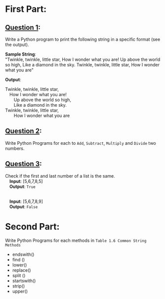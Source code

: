 # First Part:

## <u>Question 1</u>:

Write a Python program to print the following string in a specific format (see the output).

**Sample String**:<br>
"Twinkle, twinkle, little star, How I wonder what you are! Up above the world so high, Like a diamond in the sky. Twinkle, twinkle, little star, How I wonder what you are"

**Output**:

Twinkle, twinkle, little star,<br>
&emsp;How I wonder what you are!<br>
&emsp;&emsp;Up above the world so high,<br>
&emsp;&emsp;Like a diamond in the sky.<br>
Twinkle, twinkle, little star,<br>
&emsp;&emsp;How I wonder what you are

## <u>Question 2</u>:
Write Python Programs for each to `Add`, `Subtract`, `Multiply` and `Divide` two numbers.

## <u>Question 3</u>:
Check if the first and last number of a list is the same.<br>
&emsp;**Input**: [5,6,7,8,5]<br>
&emsp;**Output**: `True`<br><br>

&emsp;**Input**: [5,6,7,8,9]<br>
&emsp;**Output**: `False`

# Second Part:
Write Python Programs for each methods in `Table 1.6 Common String Methods`
- endswith()
- find ()
- lower()
- replace()
- split ()
- startswith()
- strip()
- upper()